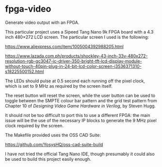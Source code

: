 # fpga-video
Generate video output with an FPGA.

This particular project uses a Sipeed Tang Nano 9k FPGA board with a 4.3 inch 480×272 LCD screen.  The particular screen I used is the following:

https://www.aliexpress.com/item/1005004392988205.html

https://www.lazada.com.ph/products/shockley-43-inch-33v-480x272-resolution-rgb-gc3047-ic-driver-350-bright-tft-lcd-display-module-without-touch-40pin-plug-in-24-bit-lcd-color-screen-i3536371310-s18225500152.html

The LEDs should pulse at 0.5 second each running off the pixel clock, which is set to 9 MHz as required by the screen itself.

The reset button will reset the screen, while the user button can be used to toggle between the SMPTE colour bar pattern and the grid test pattern from Chapter 10 of _Designing Video Game Hardware in Verilog_, by Steven Hugg.

It should not be too difficult to port this to use a different FPGA: the main issue will be the use of the necessary IP blocks to generate the 9 MHz pixel clock required by the screen.

The Makefile provided uses the OSS CAD Suite:

https://github.com/YosysHQ/oss-cad-suite-build

I have not tried the official Tang Nano IDE, though presumably it could also be used to build this project easily enough.

